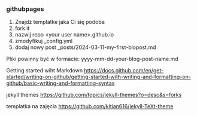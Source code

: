 ### githubpages

1. Znajdź templatke jaka Ci się podoba
2. fork it
3. nazwij repo \<your user name\>.github.io
4. zmodyfikuj \_config.yml
5. dodaj nowy post
   _posts/2024-03-11-my-first-blopost.md

Pliki powinny być w formacie: yyyy-mm-dd-your-blog-post-name.md

Getting started wiht Markdown
https://docs.github.com/en/get-started/writing-on-github/getting-started-with-writing-and-formatting-on-github/basic-writing-and-formatting-syntax

jekyll themes
https://github.com/topics/jekyll-themes?o=desc&s=forks

templatka na zajęcia
https://github.com/kitian616/jekyll-TeXt-theme
